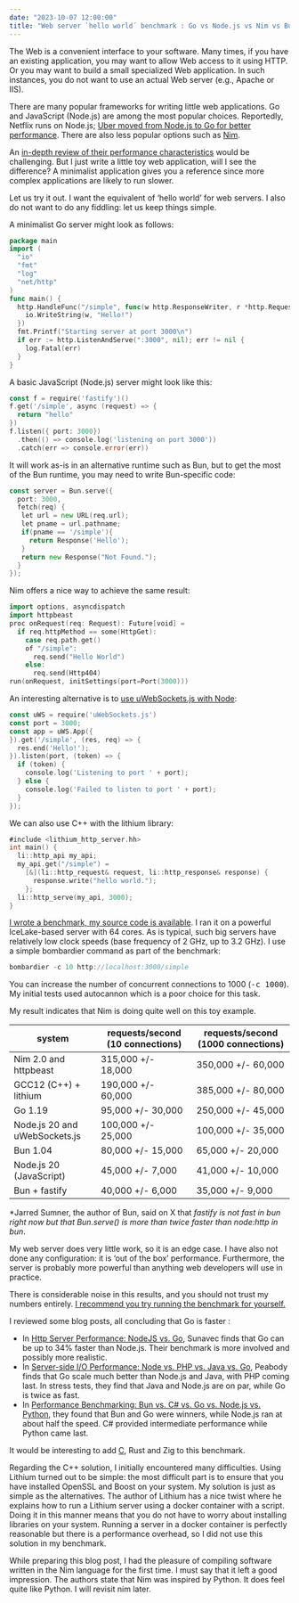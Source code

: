 ```yaml
---
date: "2023-10-07 12:00:00"
title: "Web server `hello world´ benchmark : Go vs Node.js vs Nim vs Bun"
---
```




The Web is a convenient interface to your software. Many times, if you have an existing application, you may want to allow Web access to it using HTTP. Or you may want to build a small specialized Web application. In such instances, you do not want to use an actual Web server (e.g., Apache or IIS).

There are many popular frameworks for writing little web applications. Go and JavaScript (Node.js) are among the most popular choices. Reportedly, Netflix runs on Node.js; [Uber moved from Node.js to Go for better performance](https://yalantis.com/blog/golang-vs-nodejs-comparison/). There are also less popular options such as [Nim](https://nim-lang.org).

An [in-depth review of their performance characteristics](https://www.techempower.com/benchmarks/) would be challenging.  But I just write a little toy web application, will I see the difference? A minimalist application gives you a reference since more complex applications are likely to run slower.

Let us try it out. I want the equivalent of &lsquo;hello world&rsquo; for web servers. I also do not want to do any fiddling: let us keep things simple.

A minimalist Go server might look as follows:
```Go
package main
import (
  "io"
  "fmt"
  "log"
  "net/http"
)
func main() {
  http.HandleFunc("/simple", func(w http.ResponseWriter, r *http.Request){
    io.WriteString(w, "Hello!")
  })
  fmt.Printf("Starting server at port 3000\n")
  if err := http.ListenAndServe(":3000", nil); err != nil {
    log.Fatal(err)
  }
}

```


A basic JavaScript (Node.js) server might look like this:
```Go
const f = require('fastify')()
f.get('/simple', async (request) => {
  return "hello"
})
f.listen({ port: 3000})
  .then(() => console.log('listening on port 3000'))
  .catch(err => console.error(err))

```


It will work as-is in an alternative runtime such as Bun, but to get the most of the Bun runtime, you may need to write Bun-specific code:
```Go
const server = Bun.serve({
  port: 3000,
  fetch(req) {
   let url = new URL(req.url);
   let pname = url.pathname;
   if(pname == '/simple'){
     return Response('Hello');
   }
   return new Response("Not Found.");
  }
});

```


Nim offers a nice way to achieve the same result:
```Go
import options, asyncdispatch
import httpbeast
proc onRequest(req: Request): Future[void] =
  if req.httpMethod == some(HttpGet):
    case req.path.get()
    of "/simple":
      req.send("Hello World")
    else:
      req.send(Http404)
run(onRequest, initSettings(port=Port(3000)))

```


An interesting alternative is to [use uWebSockets.js with Node](https://github.com/uNetworking/uWebSockets.js):
```Go
const uWS = require('uWebSockets.js')
const port = 3000;
const app = uWS.App({
}).get('/simple', (res, req) => {
  res.end('Hello!');
}).listen(port, (token) => {
  if (token) {
    console.log('Listening to port ' + port);
  } else {
    console.log('Failed to listen to port ' + port);
  }
});

```


We can also use C++ with the lithium library:
```Go
#include <lithium_http_server.hh>
int main() {
  li::http_api my_api;
  my_api.get("/simple") =
    [&](li::http_request& request, li::http_response& response) {
      response.write("hello world.");
    };
  li::http_serve(my_api, 3000);
}

```


[I wrote a benchmark, my source code is available](https://github.com/lemire/Code-used-on-Daniel-Lemire-s-blog/tree/master/2023/10/07). I ran it on a powerful IceLake-based server with 64 cores. As is typical, such big servers have relatively low clock speeds (base frequency of 2 GHz, up to 3.2 GHz). I use a simple bombardier command as part of the benchmark:
```Go
bombardier -c 10 http://localhost:3000/simple
```


You can increase the number of concurrent connections to 1000 (<tt>-c 1000</tt>). My initial tests used autocannon which is a poor choice for this task.

My result indicates that Nim is doing quite well on this toy example.

system                   |requests/second (10 connections) |requests/second (1000 connections) |
-------------------------|-------------------------|-------------------------|
Nim 2.0 and httpbeast    |315,000 +/- 18,000       |350,000 +/- 60,000       |
GCC12 (C++) + lithium    |190,000 +/- 60,000       |385,000 +/- 80,000       |
Go 1.19                  |95,000 +/- 30,000        |250,000 +/- 45,000       |
Node.js 20 and uWebSockets.js |100,000 +/- 25,000       |100,000 +/- 35,000       |
Bun 1.04                 |80,000 +/- 15,000        |65,000 +/- 20,000        |
Node.js 20 (JavaScript)  |45,000 +/- 7,000         |41,000 +/- 10,000        |
Bun + fastify            |40,000 +/- 6,000         |35,000 +/- 9,000         |


*Jarred Sumner, the author of Bun, said on X that <em>fastify is not fast in bun right now but that Bun.serve() is more than twice faster than node:http in bun</em>.

My web server does very little work, so it is an edge case. I have also not done any configuration: it is &lsquo;out of the box&rsquo; performance. Furthermore, the server is probably more powerful than anything web developers will use in practice.

There is considerable noise in this results, and you should not trust my numbers entirely. [I recommend you try running the benchmark for yourself.](https://github.com/lemire/Code-used-on-Daniel-Lemire-s-blog/tree/master/2023/10/07)

I reviewed some blog posts, all concluding that Go is faster :

- In [Http Server Performance: NodeJS vs. Go](https://betterprogramming.pub/http-server-performance-nodejs-vs-go-397751e8d275), Sunavec finds that Go can be up to 34% faster than Node.js. Their benchmark is more involved and possibly more realistic.
- In [Server-side I/O Performance: Node vs. PHP vs. Java vs. Go](https://www.toptal.com/back-end/server-side-io-performance-node-php-java-go), Peabody finds that Go scale much better than Node.js and Java, with PHP coming last. In stress tests, they find that Java and Node.js are on par, while Go is twice as fast.
- In [Performance Benchmarking: Bun vs. C# vs. Go vs. Node.js vs. Python](https://www.wwt.com/blog/performance-benchmarking-bun-vs-c-vs-go-vs-nodejs-vs-python), they found that Bun and Go were winners, while Node.js ran at about half the speed. C# provided intermediate performance while Python came last.


It would be interesting to add [C](https://github.com/h2o/h2o), Rust and Zig to this benchmark.

Regarding the C++ solution, I initially encountered many difficulties. Using Lithium turned out to be simple: the most difficult part is to ensure that you have installed OpenSSL and Boost on your system. My solution is just as simple as the alternatives. The author of Lithium has a nice twist where he explains how to run a Lithium server using a docker container with a script. Doing it in this manner means that you do not have to worry about installing libraries on your system. Running a server in a docker container is perfectly reasonable but there is a performance overhead, so I did not use this solution in my benchmark.

While preparing this blog post, I had the pleasure of compiling software written in the Nim language for the first time. I must say that it left a good impression. The authors state that Nim was inspired by Python. It does feel quite like Python. I will revisit nim later.

